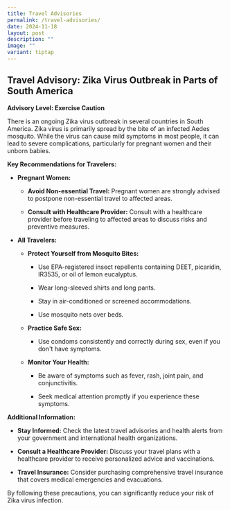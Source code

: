 ```yaml
---
title: Travel Advisories
permalink: /travel-advisories/
date: 2024-11-18
layout: post
description: ""
image: ""
variant: tiptap
---
```

<h2>Travel Advisory: Zika Virus Outbreak in Parts of South America</h2>
<p><strong>Advisory Level: Exercise Caution</strong>
</p>
<p>There is an ongoing Zika virus outbreak in several countries in South
America. Zika virus is primarily spread by the bite of an infected Aedes
mosquito. While the virus can cause mild symptoms in most people, it can
lead to severe complications, particularly for pregnant women and their
unborn babies.</p>
<p><strong>Key Recommendations for Travelers:</strong>
</p>
<ul data-tight="true" class="tight">
<li>
<p><strong>Pregnant Women:</strong>
</p>
<ul data-tight="true" class="tight">
<li>
<p><strong>Avoid Non-essential Travel:</strong> Pregnant women are strongly
advised to postpone non-essential travel to affected areas.</p>
</li>
<li>
<p><strong>Consult with Healthcare Provider:</strong> Consult with a healthcare
provider before traveling to affected areas to discuss risks and preventive
measures.</p>
</li>
</ul>
</li>
<li>
<p><strong>All Travelers:</strong>
</p>
<ul data-tight="true" class="tight">
<li>
<p><strong>Protect Yourself from Mosquito Bites:</strong>
</p>
<ul data-tight="true" class="tight">
<li>
<p>Use EPA-registered insect repellents containing DEET, picaridin, IR3535,
or oil of lemon eucalyptus.</p>
</li>
<li>
<p>Wear long-sleeved shirts and long pants.</p>
</li>
<li>
<p>Stay in air-conditioned or screened accommodations.</p>
</li>
<li>
<p>Use mosquito nets over beds.</p>
</li>
</ul>
</li>
<li>
<p><strong>Practice Safe Sex:</strong>
</p>
<ul data-tight="true" class="tight">
<li>
<p>Use condoms consistently and correctly during sex, even if you don't have
symptoms.</p>
</li>
</ul>
</li>
<li>
<p><strong>Monitor Your Health:</strong>
</p>
<ul data-tight="true" class="tight">
<li>
<p>Be aware of symptoms such as fever, rash, joint pain, and conjunctivitis.</p>
</li>
<li>
<p>Seek medical attention promptly if you experience these symptoms.</p>
</li>
</ul>
</li>
</ul>
</li>
</ul>
<p><strong>Additional Information:</strong>
</p>
<ul data-tight="true" class="tight">
<li>
<p><strong>Stay Informed:</strong> Check the latest travel advisories and
health alerts from your government and international health organizations.</p>
</li>
<li>
<p><strong>Consult a Healthcare Provider:</strong> Discuss your travel plans
with a healthcare provider to receive personalized advice and vaccinations.</p>
</li>
<li>
<p><strong>Travel Insurance:</strong> Consider purchasing comprehensive travel
insurance that covers medical emergencies and evacuations.</p>
</li>
</ul>
<p>By following these precautions, you can significantly reduce your risk
of Zika virus infection.</p>